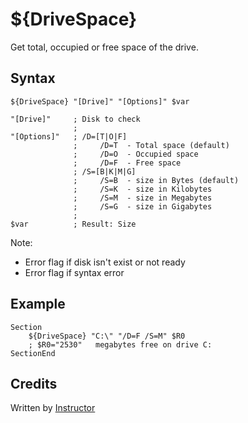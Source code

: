 # ${DriveSpace}

Get total, occupied or free space of the drive.

## Syntax

    ${DriveSpace} "[Drive]" "[Options]" $var

    "[Drive]"     ; Disk to check
                  ;     
    "[Options]"   ; /D=[T|O|F]
                  ;     /D=T  - Total space (default)
                  ;     /D=O  - Occupied space
                  ;     /D=F  - Free space
                  ; /S=[B|K|M|G]
                  ;     /S=B  - size in Bytes (default)
                  ;     /S=K  - size in Kilobytes
                  ;     /S=M  - size in Megabytes
                  ;     /S=G  - size in Gigabytes
                  ;
    $var          ; Result: Size

Note: 

- Error flag if disk isn't exist or not ready 
- Error flag if syntax error

## Example

    Section
        ${DriveSpace} "C:\" "/D=F /S=M" $R0
        ; $R0="2530"   megabytes free on drive C:
    SectionEnd

## Credits

Written by [Instructor][1]

[1]: http://nsis.sourceforge.net/User:Instructor